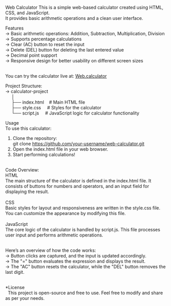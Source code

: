 Web Calculator
This is a simple web-based calculator created using HTML, CSS, and JavaScript. <br>
It provides basic arithmetic operations and a clean user interface. <br>

Features <br>
-> Basic arithmetic operations: Addition, Subtraction, Multiplication, Division <br>
-> Supports percentage calculations <br>
-> Clear (AC) button to reset the input <br>
-> Delete (DEL) button for deleting the last entered value <br>
-> Decimal point support <br>
-> Responsive design for better usability on different screen sizes <br> <br>

You can try the calculator live at: [Web.calculator](https://github.com/Technozamazing/web.calculator.git)  <br>

Project Structure:<br>
-> calculator-project<br>
  &nbsp;&nbsp;&nbsp;&nbsp;&nbsp;│<br>
  &nbsp;&nbsp; &nbsp;&nbsp;├── index.html   &nbsp;&nbsp;  # Main HTML file<br>
  &nbsp;&nbsp;&nbsp;&nbsp; ├── style.css  &nbsp;&nbsp;&nbsp;  # Styles for the calculator<br>
  &nbsp;&nbsp;&nbsp;&nbsp; └── script.js   &nbsp;&nbsp;&nbsp; # JavaScript logic for calculator functionality<br>

Usage<br>
To use this calculator:<br>
1. Clone the repository:<br>
   git clone https://github.com/your-username/web-calculator.git<br>
2. Open the index.html file in your web browser.<br>
3. Start performing calculations!<br>

<br>
Code Overview:<br>
HTML<br>
The main structure of the calculator is defined in the index.html file. It consists of buttons for numbers and operators, and an input field for displaying the result.<br>
<br>
CSS<br>
Basic styles for layout and responsiveness are written in the style.css file. You can customize the appearance by modifying this file.<br>

<br>
JavaScript<br>
The core logic of the calculator is handled by script.js. This file processes user input and performs arithmetic operations.
<br><br>

Here’s an overview of how the code works:<br>
-> Button clicks are captured, and the input is updated accordingly.<br>
-> The "=" button evaluates the expression and displays the result.<br>
-> The "AC" button resets the calculator, while the "DEL" button removes the last digit.<br>

<br>
*License<br>
&nbsp; This project is open-source and free to use. Feel free to modify and share as per your needs.
